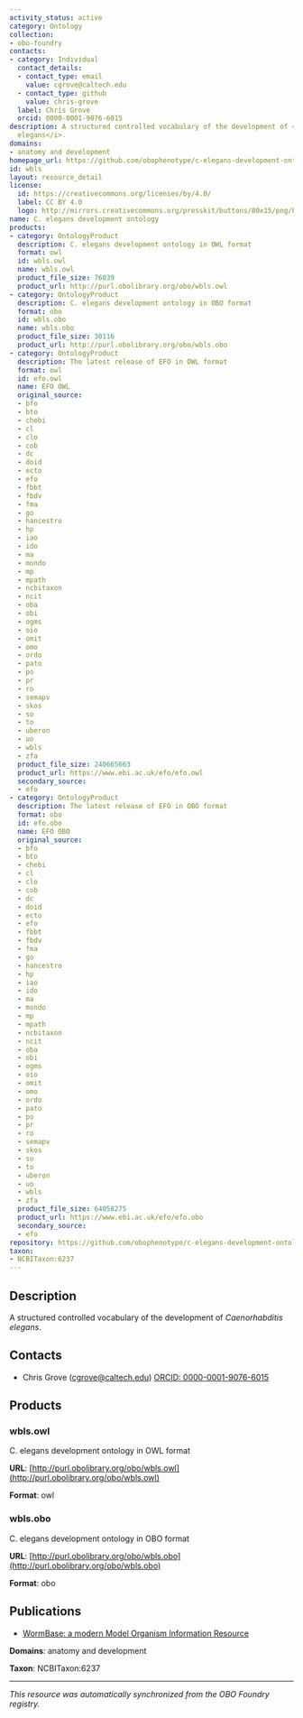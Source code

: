 ```yaml
---
activity_status: active
category: Ontology
collection:
- obo-foundry
contacts:
- category: Individual
  contact_details:
  - contact_type: email
    value: cgrove@caltech.edu
  - contact_type: github
    value: chris-grove
  label: Chris Grove
  orcid: 0000-0001-9076-6015
description: A structured controlled vocabulary of the development of <i>Caenorhabditis
  elegans</i>.
domains:
- anatomy and development
homepage_url: https://github.com/obophenotype/c-elegans-development-ontology
id: wbls
layout: resource_detail
license:
  id: https://creativecommons.org/licenses/by/4.0/
  label: CC BY 4.0
  logo: http://mirrors.creativecommons.org/presskit/buttons/80x15/png/by.png
name: C. elegans development ontology
products:
- category: OntologyProduct
  description: C. elegans development ontology in OWL format
  format: owl
  id: wbls.owl
  name: wbls.owl
  product_file_size: 76039
  product_url: http://purl.obolibrary.org/obo/wbls.owl
- category: OntologyProduct
  description: C. elegans development ontology in OBO format
  format: obo
  id: wbls.obo
  name: wbls.obo
  product_file_size: 30116
  product_url: http://purl.obolibrary.org/obo/wbls.obo
- category: OntologyProduct
  description: The latest release of EFO in OWL format
  format: owl
  id: efo.owl
  name: EFO OWL
  original_source:
  - bfo
  - bto
  - chebi
  - cl
  - clo
  - cob
  - dc
  - doid
  - ecto
  - efo
  - fbbt
  - fbdv
  - fma
  - go
  - hancestro
  - hp
  - iao
  - ido
  - ma
  - mondo
  - mp
  - mpath
  - ncbitaxon
  - ncit
  - oba
  - obi
  - ogms
  - oio
  - omit
  - omo
  - ordo
  - pato
  - po
  - pr
  - ro
  - semapv
  - skos
  - so
  - to
  - uberon
  - uo
  - wbls
  - zfa
  product_file_size: 240665663
  product_url: https://www.ebi.ac.uk/efo/efo.owl
  secondary_source:
  - efo
- category: OntologyProduct
  description: The latest release of EFO in OBO format
  format: obo
  id: efo.obo
  name: EFO OBO
  original_source:
  - bfo
  - bto
  - chebi
  - cl
  - clo
  - cob
  - dc
  - doid
  - ecto
  - efo
  - fbbt
  - fbdv
  - fma
  - go
  - hancestro
  - hp
  - iao
  - ido
  - ma
  - mondo
  - mp
  - mpath
  - ncbitaxon
  - ncit
  - oba
  - obi
  - ogms
  - oio
  - omit
  - omo
  - ordo
  - pato
  - po
  - pr
  - ro
  - semapv
  - skos
  - so
  - to
  - uberon
  - uo
  - wbls
  - zfa
  product_file_size: 64058275
  product_url: https://www.ebi.ac.uk/efo/efo.obo
  secondary_source:
  - efo
repository: https://github.com/obophenotype/c-elegans-development-ontology
taxon:
- NCBITaxon:6237
---
```

## Description

A structured controlled vocabulary of the development of <i>Caenorhabditis elegans</i>.

## Contacts

- Chris Grove (cgrove@caltech.edu) [ORCID: 0000-0001-9076-6015](https://orcid.org/0000-0001-9076-6015)

## Products

### wbls.owl

C. elegans development ontology in OWL format

**URL**: [http://purl.obolibrary.org/obo/wbls.owl](http://purl.obolibrary.org/obo/wbls.owl)

**Format**: owl

### wbls.obo

C. elegans development ontology in OBO format

**URL**: [http://purl.obolibrary.org/obo/wbls.obo](http://purl.obolibrary.org/obo/wbls.obo)

**Format**: obo

## Publications

- [WormBase: a modern Model Organism Information Resource](https://www.ncbi.nlm.nih.gov/pubmed/31642470)

**Domains**: anatomy and development

**Taxon**: NCBITaxon:6237

---

*This resource was automatically synchronized from the OBO Foundry registry.*